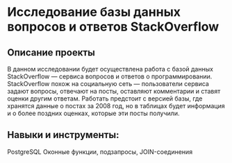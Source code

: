 # Исследование базы данных вопросов и ответов StackOverflow
## Описание проекты
В данном исследовании будет осуществлена работа с базой данных StackOverflow — сервиса вопросов и ответов о программировании. StackOverflow похож на социальную сеть — пользователи сервиса задают вопросы, отвечают на посты, оставляют комментарии и ставят оценки другим ответам.
Работать предстоит с версией базы, где хранятся данные о постах за 2008 год, но в таблицах будет информация и о более поздних оценках, которые эти посты получили. 
## Навыки и инструменты:
PostgreSQL
Oконные функции, подзапросы, JOIN-соединения
